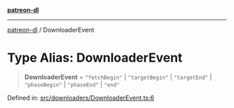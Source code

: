 [**patreon-dl**](../README.md)

***

[patreon-dl](../README.md) / DownloaderEvent

# Type Alias: DownloaderEvent

> **DownloaderEvent** = `"fetchBegin"` \| `"targetBegin"` \| `"targetEnd"` \| `"phaseBegin"` \| `"phaseEnd"` \| `"end"`

Defined in: [src/downloaders/DownloaderEvent.ts:6](https://github.com/patrickkfkan/patreon-dl/blob/4add035452a0337eb07608bde52caecf1dcf43e7/src/downloaders/DownloaderEvent.ts#L6)
